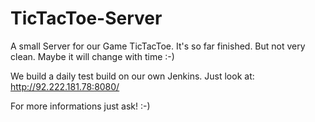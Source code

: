 TicTacToe-Server
================

A small Server for our Game TicTacToe. It's so far finished. But not very clean. Maybe it will change with time :-)

We build a daily test build on our own Jenkins. Just look at:
http://92.222.181.78:8080/

For more informations just ask! :-)
